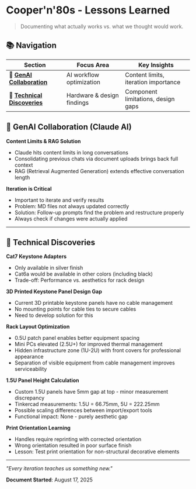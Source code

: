 # Cooper'n'80s - Lessons Learned

> Documenting what actually works vs. what we thought would work.

## 📚 Navigation

| Section | Focus Area | Key Insights |
|---------|------------|--------------|
| **🤖 [GenAI Collaboration](#genai-collaboration-claude-ai)** | AI workflow optimization | Content limits, iteration importance |
| **🔧 [Technical Discoveries](#technical-discoveries)** | Hardware & design findings | Component limitations, design gaps |

## 🤖 GenAI Collaboration (Claude AI)

**Content Limits & RAG Solution**
- Claude hits content limits in long conversations
- Consolidating previous chats via document uploads brings back full context
- RAG (Retrieval Augmented Generation) extends effective conversation length

**Iteration is Critical**
- Important to iterate and verify results
- Problem: MD files not always updated correctly 
- Solution: Follow-up prompts find the problem and restructure properly
- Always check if changes were actually applied

---

## 🔧 Technical Discoveries

**Cat7 Keystone Adapters**
- Only available in silver finish
- Cat6a would be available in other colors (including black)
- Trade-off: Performance vs. aesthetics for rack design

**3D Printed Keystone Panel Design Gap**
- Current 3D printable keystone panels have no cable management
- No mounting points for cable ties to secure cables
- Need to develop solution for this

**Rack Layout Optimization**
- 0.5U patch panel enables better equipment spacing
- Mini PCs elevated (2.5U+) for improved thermal management  
- Hidden infrastructure zone (1U-2U) with front covers for professional appearance
- Separation of visible equipment from cable management improves serviceability


**1.5U Panel Height Calculation**
- Custom 1.5U panels have 5mm gap at top - minor measurement discrepancy
- Tinkercad measurements: 1.5U = 66.75mm, 5U = 222.25mm 
- Possible scaling differences between import/export tools
- Functional impact: None - purely aesthetic gap

**Print Orientation Learning**
- Handles require reprinting with corrected orientation
- Wrong orientation resulted in poor surface finish
- Lesson: Test print orientation for non-structural decorative elements


---

*"Every iteration teaches us something new."*

**Document Started**: August 17, 2025